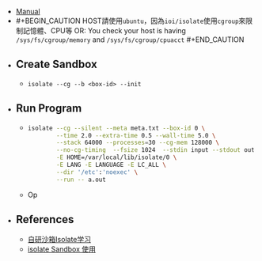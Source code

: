 - [Manual](http://www.ucw.cz/moe/isolate.1.html#_name)
- #+BEGIN_CAUTION
  HOST請使用`ubuntu`，因為`ioi/isolate`使用`cgroup`來限制記憶體、CPU等
  OR: You check your host is having `/sys/fs/cgroup/memory` and `/sys/fs/cgroup/cpuacct`
  #+END_CAUTION
- ## Create Sandbox
	- `isolate --cg --b <box-id> --init`
- ## Run Program
	- ```bash
	  isolate --cg --silent --meta meta.txt --box-id 0 \
	          --time 2.0 --extra-time 0.5 --wall-time 5.0 \
	          --stack 64000 --processes=30 --cg-mem 128000 \
	          --no-cg-timing  --fsize 1024  --stdin input --stdout output \
	          -E HOME=/var/local/lib/isolate/0 \
	          -E LANG -E LANGUAGE -E LC_ALL \
	          --dir '/etc':'noexec' \
	          --run -- a.out
	  ```
	- Op
- ## References
	- [自研沙箱Isolate学习](https://juejin.cn/post/6927151461625233416)
	- [isolate Sandbox 使用](https://tracyliu1220.github.io/2020/09/22/2020-09-22-Sandbox-ioi-isolate/)